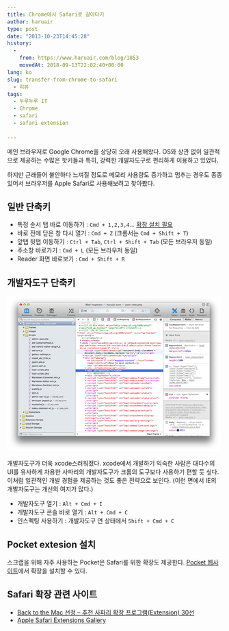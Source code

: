 ```yaml
---
title: Chrome에서 Safari로 갈아타기
author: haruair
type: post
date: "2013-10-23T14:45:28"
history:
  - 
    from: https://www.haruair.com/blog/1853
    movedAt: 2018-09-13T22:02:40+00:00
lang: ko
slug: transfer-from-chrome-to-safari
  - 리뷰
tags:
  - 두루두루 IT
  - Chrome
  - safari
  - safari extension

---
```

메인 브라우저로 Google Chrome을 상당히 오래 사용해왔다. OS와 상관 없이 일관적으로 제공하는 수많은 핫키들과 특히, 강력한 개발자도구로 편리하게 이용하고 있었다.

하지만 근래들어 불안하다 느껴질 정도로 메모리 사용량도 증가하고 멈추는 경우도 종종 있어서 브라우저를 Apple Safari로 사용해보려고 찾아봤다.

## 일반 단축키

  * 특정 순서 탭 바로 이동하기 : `Cmd + 1,2,3,4`&#8230; [확장 설치 필요][1]
  * 바로 전에 닫은 창 다시 열기 : `Cmd + Z` (크롬서는 `Cmd + Shift + T`)
  * 앞탭 뒷탭 이동하기 : `Ctrl + Tab`, `Ctrl + Shift + Tab` (모든 브라우저 동일)
  * 주소창 바로가기 : `Cmd + L` (모든 브라우저 동일)
  * Reader 화면 바로보기 : `Cmd + Shift + R`

## 개발자도구 단축키

![Apple Safari Developer Tools](Screen-Shot-2013-10-23-at-10.33.01-am.png)

개발자도구가 더욱 xcode스러워졌다. xcode에서 개발하기 익숙한 사람은 대다수의 UI를 유사하게 차용한 사파리의 개발자도구가 크롬의 도구보다 사용하기 편할 듯 싶다. 이처럼 일관적인 개발 경험을 제공하는 것도 좋은 전략으로 보인다. (이런 면에서 IE의 개발자도구는 개선의 여지가 많다.)

  * 개발자도구 열기 : `Alt + Cmd + I`
  * 개발자도구 콘솔 바로 열기 : `Alt + Cmd + C`
  * 인스펙팅 사용하기 : 개발자도구 연 상태에서 `Shift + Cmd + C`

## Pocket extesion 설치

스크랩을 위해 자주 사용하는 Pocket은 Safari를 위한 확장도 제공한다. [Pocket 웹사이트][3]에서 확장을 설치할 수 있다.

## Safari 확장 관련 사이트

  * [Back to the Mac 선정 &#8211; 추천 사파리 확장 프로그램(Extension) 30선][4]
  * [Apple Safari Extensions Gallery][5]

[1]: https://github.com/rs/SafariTabSwitching
[3]: http://getpocket.com/safari/
[4]: http://macnews.tistory.com/1663
[5]: http://extensions.apple.com